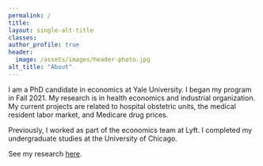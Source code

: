 ```yaml
---
permalink: /
title:
layout: single-alt-title
classes:
author_profile: true
header:
  image: /assets/images/header-photo.jpg
alt_title: "About"
---
```


I am a PhD candidate in economics at Yale University. I began my program in Fall 2021. My research is in health economics and industrial organization. My current projects are related to hospital obstetric units, the medical resident labor market, and Medicare drug prices.

Previously, I worked as part of the economics team at Lyft. I completed my undergraduate studies at the University of Chicago.

See my research [here](/research/).
